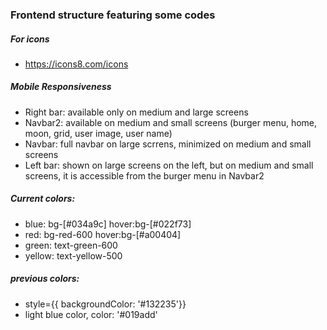 ### Frontend structure featuring some codes

##### For icons
- https://icons8.com/icons

##### Mobile Responsiveness
- Right bar: available only on medium and large screens
- Navbar2: available on medium and small screens (burger menu, home, moon, grid, user image, user name)
- Navbar: full navbar on large scrrens, minimized on medium and small screens
- Left bar: shown on large screens on the left, but on medium and small screens, it is accessible from the burger menu in Navbar2

##### Current colors:
- blue: bg-[#034a9c]  hover:bg-[#022f73]
- red: bg-red-600 hover:bg-[#a00404]
- green: text-green-600
- yellow: text-yellow-500

##### previous colors: 
- style={{ backgroundColor: '#132235'}}
- light blue color, color: '#019add'
